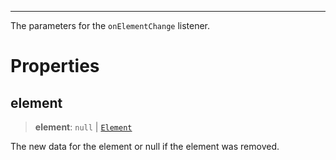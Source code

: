 ***

The parameters for the `onElementChange` listener.

# Properties

## element

> **element**: `null` | [`Element`](Element.md)

The new data for the element or null if the element was removed.
